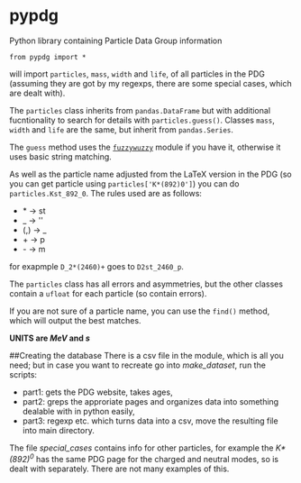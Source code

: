 # pypdg
Python library containing Particle Data Group information

```
from pypdg import *
```
will import `particles`, `mass`, `width` and `life`, of all particles in the PDG (assuming they are got by my regexps, there are some special cases, which are dealt with).

The `particles` class inherits from `pandas.DataFrame` but with additional fucntionality to search for details with `particles.guess()`.  Classes `mass`, `width` and `life` are the same, but inherit from `pandas.Series`.

The `guess` method uses the [`fuzzywuzzy`](https://github.com/seatgeek/fuzzywuzzy) module if you have it, otherwise it uses basic string matching.

As well as the particle name adjusted from the LaTeX version in the PDG (so you can get particle using `particles['K*(892)0']`) you can do `particles.Kst_892_0`.
The rules used are as follows:

*  \* -> st
* _ -> ''
* (,) -> _
* \+ -> p
* \- -> m

for exapmple `D_2*(2460)+` goes to `D2st_2460_p`.

The `particles` class has all errors and asymmetries, but the other classes contain a `ufloat` for each particle (so contain errors).

If you are not sure of a particle name, you can use the `find()` method, which will output the best matches.

**UNITS are *MeV* and *s***

##Creating the database
There is a csv file in the module, which is all you need; but in case you want to recreate go into *make_dataset*, run the scripts:

* part1: gets the PDG website, takes ages,
* part2: greps the approriate pages and organizes data into something dealable with in python easily,
* part3: regexp etc. which turns data into a csv, move the resulting file into main directory.

The file *special_cases* contains info for other particles, for example the *K\*(892)<sup>0</sup>* has the same PDG page for the charged and neutral modes, so is dealt with separately.  There are not many examples of this.
